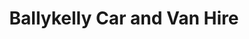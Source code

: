 ---
title: "Ballykelly Car and Van Hire"
address: "Ballykelly Car and Van Hire, 22 Ballykelly Road, Banbridge, Co. Down, BT32 4PS"
tel: "+44 (0)28 4062 4966"
county: "Down"
category: "Car Hire"
type: "Content"
lat: "54.34701156616211"
lng: "-6.2713189125061035"
---